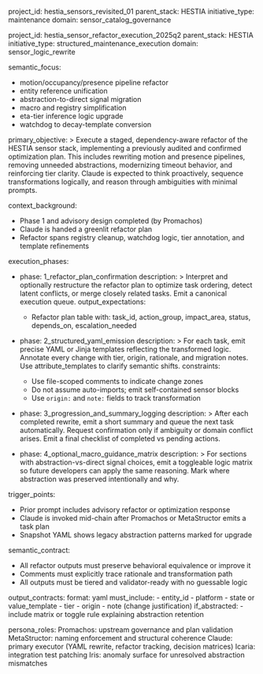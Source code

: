 project_id: hestia_sensors_revisited_01
parent_stack: HESTIA
initiative_type: maintenance
domain: sensor_catalog_governance

project_id: hestia_sensor_refactor_execution_2025q2
parent_stack: HESTIA
initiative_type: structured_maintenance_execution
domain: sensor_logic_rewrite

semantic_focus:
  - motion/occupancy/presence pipeline refactor
  - entity reference unification
  - abstraction-to-direct signal migration
  - macro and registry simplification
  - eta-tier inference logic upgrade
  - watchdog to decay-template conversion

primary_objective: >
  Execute a staged, dependency-aware refactor of the HESTIA sensor stack, implementing a previously audited
  and confirmed optimization plan. This includes rewriting motion and presence pipelines, removing unneeded
  abstractions, modernizing timeout behavior, and reinforcing tier clarity. Claude is expected to think proactively,
  sequence transformations logically, and reason through ambiguities with minimal prompts.

context_background:
  - Phase 1 and advisory design completed (by Promachos)
  - Claude is handed a greenlit refactor plan
  - Refactor spans registry cleanup, watchdog logic, tier annotation, and template refinements

execution_phases:

  - phase: 1_refactor_plan_confirmation
    description: >
      Interpret and optionally restructure the refactor plan to optimize task ordering, detect latent conflicts,
      or merge closely related tasks. Emit a canonical execution queue.
    output_expectations:
      - Refactor plan table with: task_id, action_group, impact_area, status, depends_on, escalation_needed

  - phase: 2_structured_yaml_emission
    description: >
      For each task, emit precise YAML or Jinja templates reflecting the transformed logic. Annotate every change
      with tier, origin, rationale, and migration notes. Use attribute_templates to clarify semantic shifts.
    constraints:
      - Use file-scoped comments to indicate change zones
      - Do not assume auto-imports; emit self-contained sensor blocks
      - Use `origin:` and `note:` fields to track transformation

  - phase: 3_progression_and_summary_logging
    description: >
      After each completed rewrite, emit a short summary and queue the next task automatically. Request confirmation
      only if ambiguity or domain conflict arises. Emit a final checklist of completed vs pending actions.

  - phase: 4_optional_macro_guidance_matrix
    description: >
      For sections with abstraction-vs-direct signal choices, emit a toggleable logic matrix so future developers
      can apply the same reasoning. Mark where abstraction was preserved intentionally and why.

trigger_points:
  - Prior prompt includes advisory refactor or optimization response
  - Claude is invoked mid-chain after Promachos or MetaStructor emits a task plan
  - Snapshot YAML shows legacy abstraction patterns marked for upgrade

semantic_contract:
  - All refactor outputs must preserve behavioral equivalence or improve it
  - Comments must explicitly trace rationale and transformation path
  - All outputs must be tiered and validator-ready with no guessable logic

output_contracts:
  format: yaml
  must_include:
    - entity_id
    - platform
    - state or value_template
    - tier
    - origin
    - note (change justification)
  if_abstracted:
    - include matrix or toggle rule explaining abstraction retention

persona_roles:
  Promachos: upstream governance and plan validation
  MetaStructor: naming enforcement and structural coherence
  Claude: primary executor (YAML rewrite, refactor tracking, decision matrices)
  Icaria: integration test patching
  Iris: anomaly surface for unresolved abstraction mismatches

